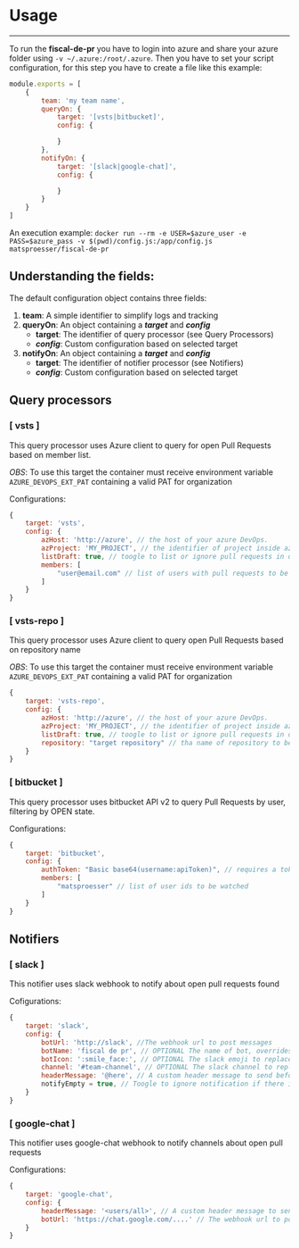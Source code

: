 # Usage
---
To run the **fiscal-de-pr** you have to login into azure and share your azure folder using `-v ~/.azure:/root/.azure`.
Then you have to set your script configuration, for this step you have to create a file like this example:
```js
module.exports = [ 
    {
        team: 'my team name',
        queryOn: {
            target: '[vsts|bitbucket]', 
            config: {

            }
        },
        notifyOn: {
            target: '[slack|google-chat]',
            config: {

            }
        }
    } 
]
```

An execution example: 
`docker run --rm -e USER=$azure_user -e PASS=$azure_pass -v $(pwd)/config.js:/app/config.js matsproesser/fiscal-de-pr`

## Understanding the fields: 
The default configuration object contains three fields:
1. **team**: A simple identifier to simplify logs and tracking
2. **queryOn**: An object containing a ***target*** and ***config***
    - **target**: The identifier of query processor (see Query Processors)
    - ***config***: Custom configuration based on selected target
3. **notifyOn**: An object containing a ***target*** and ***config***
    - **target**: The identifier of notifier processor (see Notifiers)
    - ***config***: Custom configuration based on selected target

## Query processors
### [ **vsts** ]
This query processor uses Azure client to query for open Pull Requests based on member list.

*OBS*: To use this target the container must receive environment variable `AZURE_DEVOPS_EXT_PAT` containing a valid PAT for organization

Configurations:
```js
{
    target: 'vsts',
    config: {
        azHost: 'http://azure', // the host of your azure DevOps. 
        azProject: 'MY_PROJECT', // the identifier of project inside azure DevOps where target repositories are.
        listDraft: true, // toogle to list or ignore pull requests in draft
        members: [
            "user@email.com" // list of users with pull requests to be watched
        ]
    }
}
```

### [ **vsts-repo** ]
This query processor uses Azure client to query open Pull Requests based on repository name

*OBS*: To use this target the container must receive environment variable `AZURE_DEVOPS_EXT_PAT` containing a valid PAT for organization

```js
{
    target: 'vsts-repo',
    config: {
        azHost: 'http://azure', // the host of your azure DevOps. 
        azProject: 'MY_PROJECT', // the identifier of project inside azure DevOps where target repositories are.
        listDraft: true, // toogle to list or ignore pull requests in draft
        repository: "target repository" // tha name of repository to be watched
    }
}
```

### [ **bitbucket** ]
This query processor uses bitbucket API v2 to query Pull Requests by user, filtering by OPEN state.

Configurations:
```js
{
    target: 'bitbucket',
    config: {
        authToken: "Basic base64(username:apiToken)", // requires a token api token with pull request read access only.
        members: [
            "matsproesser" // list of user ids to be watched 
        ]
    }
}
```


## Notifiers
### [ **slack** ]
This notifier uses slack webhook to notify about open pull requests found

Cofigurations:
```js
{
    target: 'slack',
    config: {
        botUrl: 'http://slack', //The webhook url to post messages
        botName: 'fiscal de pr', // OPTIONAL The name of bot, overrides the original name
        botIcon: ':smile_face:', // OPTIONAL The slack emoji to replace original icon
        channel: '#team-channel', // OPTIONAL The slack channel to replace the originally configured
        headerMessage: '@here', // A custom header message to send before pull request list
        notifyEmpty = true, // Toogle to ignore notification if there is no open pull request
    }
}
```

### [ **google-chat** ]
This notifier uses google-chat webhook to notify channels about open pull requests

Configurations:
```js
{
    target: 'google-chat',
    config: {
        headerMessage: '<users/all>', // A custom header message to send before pull request list
        botUrl: 'https://chat.google.com/....' // The webhook url to post messages
    }
}
```